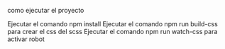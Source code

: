 como ejecutar el proyecto

Ejecutar el comando npm install
Ejecutar el comando npm run build-css  para crear el css del scss
Ejecutar el comando npm run watch-css para activar robot
